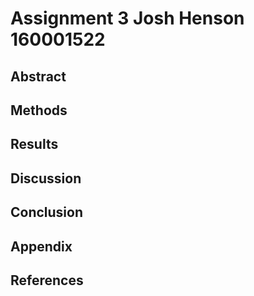 # Assignment 3 Josh Henson 160001522

## Abstract

## Methods

## Results

## Discussion

## Conclusion

## Appendix

## References
